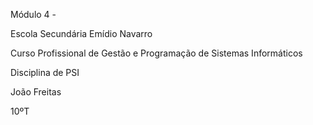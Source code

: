 Módulo 4 - 

Escola Secundária Emídio Navarro

Curso Profissional de Gestão e Programação de Sistemas Informáticos

Disciplina de PSI

João Freitas

10ºT